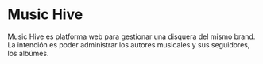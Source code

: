 # Music Hive

Music Hive es platforma web para gestionar una disquera del mismo brand. La intención es poder administrar los autores  musicales y sus seguidores, los albúmes. 

  